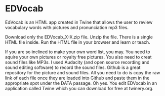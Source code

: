 # EDVocab
EdVocab is an HTML app created in Twine that allows the user to review vocabulary words with pictures and pronunciation mp3 files. 

Download only the EDVocab_X-X.zip file. Unzip the file. There is a single HTML file inside. Run the HTML file in your browser and learn or teach.

If you are so inclined to make your own word list, you may. You need to aquire your own pictures or royalty free pictures. You also need to creat sound files like MP3s.
I used Audacity (and open source recording and sound editing software) to record the sound files. Github is a great repository for the picture and sound files. All you need 
to do is copy the raw link of each file once they are loaded into Github and paste them in the appropriate spot under the DATA passage. Oh yes. You edit EDVocab in an application 
called Twine which you can download for free at twinery.org.
